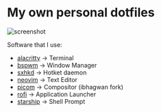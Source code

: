 # My own personal dotfiles

![screenshot](screenshot.jpg)

Software that I use:
* [alacritty](https://github.com/alacritty/alacritty) -> Terminal
* [bspwm](https://github.com/baskerville/bspwm) -> Window Manager
* [sxhkd](https://github.com/baskerville/sxhkd) -> Hotket daemon
* [neovim](https://neovim.io) -> Text Editor
* [picom](https://github.com/ibhagwan/picom) -> Compositor (ibhagwan fork)
* [rofi](https://github.com/davatorium/rofi) -> Application Launcher
* [starship](https://starship.rs) -> Shell Prompt
